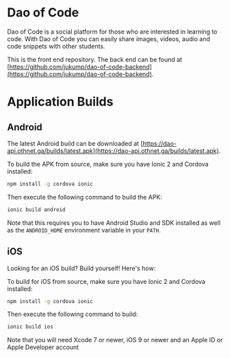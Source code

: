 # Dao of Code

Dao of Code is a social platform for those who are interested in learning
to code. With Dao of Code you can easily share images, videos, audio and
code snippets with other students.

This is the front end repository. The back end can be found at [https://github.com/jukump/dao-of-code-backend](https://github.com/jukump/dao-of-code-backend).

# Application Builds

## Android
The latest Android build can be downloaded at
[https://dao-api.othnet.ga/builds/latest.apk](https://dao-api.othnet.ga/builds/latest.apk).

To build the APK from source, make sure you have Ionic 2 and Cordova installed:

```sh
npm install -g cordova ionic
```

Then execute the following command to build the APK:

```sh
ionic build android
```

Note that this requires you to have Android Studio and SDK installed
as well as the `ANDROID_HOME` environment variable in your `PATH`.

## iOS
Looking for an iOS build? Build yourself! Here's how:

To build for iOS from source, make sure you have Ionic 2 and Cordova installed:

```sh
npm install -g cordova ionic
```

Then execute the following command to build:

```sh
ionic build ios
```

Note that you will need Xcode 7 or newer, iOS 9 or newer and an Apple ID
or Apple Developer account
